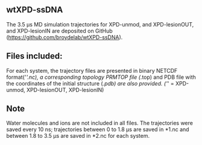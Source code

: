 ## wtXPD-ssDNA
The 3.5 µs MD simulation trajectories for XPD-unmod, and XPD-lesionOUT, and XPD-lesionIN are
deposited on GitHub (https://github.com/broydelab/wtXPD-ssDNA). 

## Files included:
For each system, the trajectory files are presented in binary NETCDF format('*'.nc), 
a corresponding topology PRMTOP file (*.top) and PDB file with the coordinates of the initial structure (*.pdb)
are also provided. ('*' = XPD-unmod, XPD-lesionOUT, XPD-lesionIN)

## Note 
Water molecules and ions are not included in all files. 
The trajectories were saved every 10 ns; trajectories between 0 to 1.8 µs are saved in *1.nc and 
between 1.8 to 3.5 µs are saved in *2.nc for each system. 
